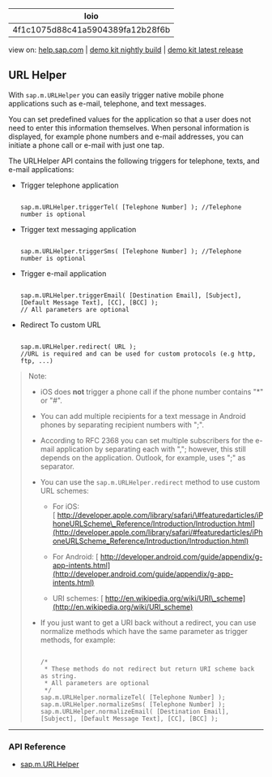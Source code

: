 | loio |
| -----|
| 4f1c1075d88c41a5904389fa12b28f6b |

<div id="loio">

view on: [help.sap.com](https://help.sap.com/viewer/DRAFT/3237636b137e43519a20ad5513c49ccb/latest/en-US/4f1c1075d88c41a5904389fa12b28f6b.html) | [demo kit nightly build](https://openui5nightly.hana.ondemand.com/#/topic/4f1c1075d88c41a5904389fa12b28f6b) | [demo kit latest release](https://openui5.hana.ondemand.com/#/topic/4f1c1075d88c41a5904389fa12b28f6b)</div>
<!-- loio4f1c1075d88c41a5904389fa12b28f6b -->

## URL Helper

With `sap.m.URLHelper` you can easily trigger native mobile phone applications such as e-mail, telephone, and text messages.

You can set predefined values for the application so that a user does not need to enter this information themselves. When personal information is displayed, for example phone numbers and e-mail addresses, you can initiate a phone call or e-mail with just one tap.

The URLHelper API contains the following triggers for telephone, texts, and e-mail applications:

-   Trigger telephone application

    ```lang-js
    
    sap.m.URLHelper.triggerTel( [Telephone Number] ); //Telephone number is optional
    ```

-   Trigger text messaging application

    ```lang-js
    
    sap.m.URLHelper.triggerSms( [Telephone Number] ); //Telephone number is optional
    ```

-   Trigger e-mail application

    ```lang-js
    
    sap.m.URLHelper.triggerEmail( [Destination Email], [Subject], [Default Message Text], [CC], [BCC] ); 
    // All parameters are optional
    ```

-   Redirect To custom URL

    ```lang-js
    
    sap.m.URLHelper.redirect( URL ); 
    //URL is required and can be used for custom protocols (e.g http, ftp, ...)
    ```


> Note:
> -   iOS does **not** trigger a phone call if the phone number contains "\*" or "\#".
> 
> -   You can add multiple recipients for a text message in Android phones by separating recipient numbers with ";".
> 
> -   According to RFC 2368 you can set multiple subscribers for the e-mail application by separating each with ","; however, this still depends on the application. Outlook, for example, uses ";" as separator.
> 
> -   You can use the `sap.m.URLHelper.redirect` method to use custom URL schemes:
> 
>     -   For iOS: [ http://developer.apple.com/library/safari/\#featuredarticles/iPhoneURLScheme\_Reference/Introduction/Introduction.html](http://developer.apple.com/library/safari/#featuredarticles/iPhoneURLScheme_Reference/Introduction/Introduction.html)
> 
>     -   For Android: [ http://developer.android.com/guide/appendix/g-app-intents.html](http://developer.android.com/guide/appendix/g-app-intents.html) 
> 
>     -   URI schemes: [ http://en.wikipedia.org/wiki/URI\_scheme](http://en.wikipedia.org/wiki/URI_scheme)
> 
> -   If you just want to get a URI back without a redirect, you can use normalize methods which have the same parameter as trigger methods, for example:
> 
>     ```lang-js
>     
>     /*
>      * These methods do not redirect but return URI scheme back as string.
>      * All parameters are optional
>      */
>     sap.m.URLHelper.normalizeTel( [Telephone Number] );
>     sap.m.URLHelper.normalizeSms( [Telephone Number] );
>     sap.m.URLHelper.normalizeEmail( [Destination Email], [Subject], [Default Message Text], [CC], [BCC] );  
>     ```
> 
> 
> 

***

### API Reference

-   [sap.m.URLHelper](https://openui5.hana.ondemand.com/#docs/api/symbols/sap.m.URLHelper.html)

